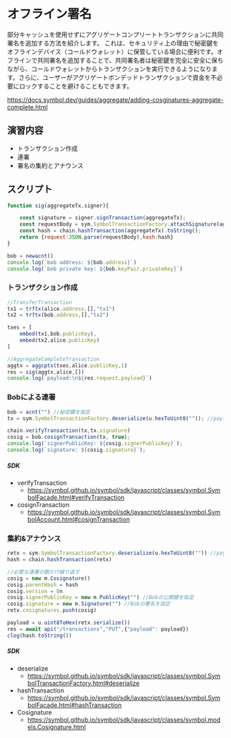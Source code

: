 # オフライン署名

部分キャッシュを使用せずにアグリゲートコンプリートトランザクションに共同署名を追加する方法を紹介します。
これは、セキュリティ上の理由で秘密鍵をオフラインデバイス（コールドウォレット）に保管している場合に便利です。オフラインで共同署名を追加することで、共同署名者は秘密鍵を完全に安全に保ちながら、コールドウォレットからトランザクションを実行できるようになります。さらに、ユーザーがアグリゲートボンデッドトランザクションで資金を不必要にロックすることを避けることもできます。

https://docs.symbol.dev/guides/aggregate/adding-cosginatures-aggregate-complete.html


## 演習内容
- トランザクション作成
- 連署
- 署名の集約とアナウンス


## スクリプト
```js
function sig(aggregateTx,signer){

    const signature = signer.signTransaction(aggregateTx);
    const requestBody = sym.SymbolTransactionFactory.attachSignature(aggregateTx, signature);
    const hash = chain.hashTransaction(aggregateTx).toString();
    return {request:JSON.parse(requestBody),hash:hash}
}

bob = newacnt()
console.log(`bob address: ${bob.address}`)
console.log(`bob private key: ${bob.keyPair.privateKey}`)
```

### トランザクション作成
```js
//TransferTransaction
tx1 = trftx(alice.address,[],"tx1")
tx2 = trftx(bob.address,[],"tx2")

txes = [
    embed(tx1,bob.publicKey),
    embed(tx2,alice.publicKey)
]

//AggregateCompleteTransaction
aggtx = aggcptx(txes,alice.publicKey,1)
res = sig(aggtx,alice,[])
console.log(`payload:\n${res.request.payload}`)
```

### Bobによる連署
```js
bob = acnt("") //秘密鍵を指定
tx = sym.SymbolTransactionFactory.deserialize(u.hexToUint8("")); //payloadを指定

chain.verifyTransaction(tx,tx.signature)
cosig = bob.cosignTransaction(tx, true);
console.log(`signerPublicKey: ${cosig.signerPublicKey}`);
console.log(`signature: ${cosig.signature}`);
```

##### SDK
- verifyTransaction
  - https://symbol.github.io/symbol/sdk/javascript/classes/symbol.SymbolFacade.html#verifyTransaction
- cosignTransaction
  - https://symbol.github.io/symbol/sdk/javascript/classes/symbol.SymbolAccount.html#cosignTransaction


### 集約&アナウンス
```js
retx = sym.SymbolTransactionFactory.deserialize(u.hexToUint8("")) //payload指定
hash = chain.hashTransaction(retx)

//必要な連署の数だけ繰り返す
cosig = new m.Cosignature()
cosig.parentHash = hash
cosig.version = 0n
cosig.signerPublicKey = new m.PublicKey("") //Bobの公開鍵を指定
cosig.signature = new m.Signature("") //Bobの署名を指定
retx.cosignatures.push(cosig)

payload = u.uint8ToHex(retx.serialize())
res = await api("/transactions","PUT",{"payload": payload})
clog(hash.toString())
```

##### SDK
- deserialize
  - https://symbol.github.io/symbol/sdk/javascript/classes/symbol.SymbolTransactionFactory.html#deserialize
- hashTransaction
  - https://symbol.github.io/symbol/sdk/javascript/classes/symbol.SymbolFacade.html#hashTransaction
- Cosignature
  - https://symbol.github.io/symbol/sdk/javascript/classes/symbol.models.Cosignature.html
